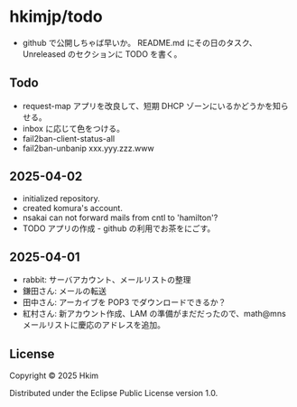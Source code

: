 # hkimjp/todo

* github で公開しちゃば早いか。
  README.md にその日のタスク、Unreleased のセクションに TODO を書く。

## Todo


* request-map アプリを改良して、短期 DHCP ゾーンにいるかどうかを知らせる。
* inbox に応じて色をつける。
* fail2ban-client-status-all
* fail2ban-unbanip xxx.yyy.zzz.www

## 2025-04-02

* initialized repository.
* created komura's account.
* nsakai can not forward mails from cntl to 'hamilton'?
* TODO アプリの作成 - github の利用でお茶をにごす。

## 2025-04-01

* rabbit: サーバアカウント、メールリストの整理
* 鎌田さん: メールの転送
* 田中さん: アーカイブを POP3 でダウンロードできるか？
* 紅村さん: 新アカウント作成、LAM の準備がまだだったので、math@mns メールリストに慶応のアドレスを追加。

## License

Copyright © 2025 Hkim

Distributed under the Eclipse Public License version 1.0.
